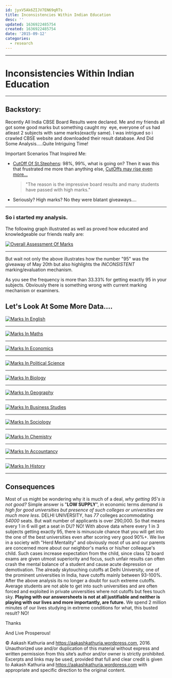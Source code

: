 ```yaml
---
id: jyxV5Ak6ZIJV7EN69qRTs
title: Inconsistencies Within Indian Education
desc: ''
updated: 1636922485754
created: 1636922485754
date: '2015-09-12'
categories:
  - research
---
```


* * *

# **Inconsistencies Within Indian Education**

* * *

## Backstory:

Recently All India CBSE Board Results were declared. Me and my friends all got some good marks but something caught my  eye, everyone of us had atleast 2 subjects with same marks(exactly same). I was intrigued so i crawled CBSE website and downloaded their result database. And Did Some Analysis.....Quite Intriguing Time!

Important Scenarios That Inspired Me:

- [CutOff Of St.Stephens](http://www.ststephens.edu/admissions/cutoff-2015.htm): 98%, 99%, what is going on? Then it was this that frustrated me more than anything else, [CutOffs may rise even more...](http://www.hindustantimes.com/higherstudies/high-class-12-scores-increasing-applications-may-raise-cut-offs/article1-1359572.aspx)
    
    > "The reason is the impressive board results and many students have passed with high marks."
    
- Seriously? High marks? No they were blatant giveaways....

* * *

### So i started my analysis.

The following graph illustrated as well as proved how educated and knowledgeable our friends really are:

[![Overall Assessment Of Marks](images/figure_1.png)](https://aakashkathuria.files.wordpress.com/2015/09/figure_1.png)

* * *

But wait not only the above illustrates how the number "95" was the giveaway of May 20th but also highlights the _INCONSISTENT_ marking/evaluation mechanism.

As you see the frequency is more than 33.33% for getting exactly 95 in your subjects. Obviously there is something wrong with current marking mechanism or examiners.

## Let's Look At Some More Data....

[![Marks In English](images/english_core.png)](https://aakashkathuria.files.wordpress.com/2015/09/english_core.png)

* * *

[![Marks In Maths](images/maths.png)](https://aakashkathuria.files.wordpress.com/2015/09/maths.png)

* * *

[![Marks In Economics](images/eco.png)](https://aakashkathuria.files.wordpress.com/2015/09/eco.png)

* * *

[![Marks In Political Science](images/polsci.png)](https://aakashkathuria.files.wordpress.com/2015/09/polsci.png)

* * *

[![Marks In Biology](images/bio.png)](https://aakashkathuria.files.wordpress.com/2015/09/bio.png)

* * *

[![Marks In Geography](images/geo.png)](https://aakashkathuria.files.wordpress.com/2015/09/geo.png)

* * *

[![Marks In Business Studies](images/bst.png)](https://aakashkathuria.files.wordpress.com/2015/09/bst.png)

* * *

[![Marks In Sociology](images/sociology.png)](https://aakashkathuria.files.wordpress.com/2015/09/sociology.png)

* * *

[![Marks In Chemistry](images/chemistry.png)](https://aakashkathuria.files.wordpress.com/2015/09/chemistry.png)

* * *

[![Marks In Accountancy](images/accountancy.png)](https://aakashkathuria.files.wordpress.com/2015/09/accountancy.png)

* * *

[![Marks In History](images/history.png)](https://aakashkathuria.files.wordpress.com/2015/09/history.png)

* * *

## Consequences

Most of us might be wondering why it is much of a deal, _why getting 95's is not good?_ Simple answer is "**LOW SUPPLY**", in economic terms _demand is high for good universities but presence of such colleges or universities are much more less._ DELHI UNIVERSITY, has _77_ colleges accommodating _54000_ seats. But wait number of applicants is over 290,000. So that means every 1 in 6 will get a seat in DU? NO! With above data where every 1 in 3 subjects getting exactly 95, there is minuscule chance that you will get into the one of the best universities even after scoring very good 90%+. We live in a society with "Herd Mentality" and obviously most of us and our parents are concerned more about our neighbor's marks or his/her colleague's child. Such cases increase expectation from the child, since class 12 board exams are given utmost superiority and focus, such unfair results can often crash the mental balance of a student and cause acute depression or demotivation. The already skytouching cutoffs at Delhi University, one of the prominent universities in India, have cutoffs mainly between 93-100%. After the above analysis its no longer a doubt for such extreme cutoffs. Average students are not able to get into such universities and are often forced and exploited in private universities where not cutoffs but fees touch sky. **Playing with our answersheets is not at all justifiable and neither is playing with our lives and more importantly, are future.** We spend 2 million minutes of our lives studying in extreme conditions for what, this busted result? NO!

Thanks

And Live Prosperous!

© Aakash Kathuria and https://aakashkathuria.wordpress.com, 2016. Unauthorized use and/or duplication of this material without express and written permission from this site’s author and/or owner is strictly prohibited. Excerpts and links may be used, provided that full and clear credit is given to Aakash Kathuria and https://aakashkathuria.wordpress.com with appropriate and specific direction to the original content.

